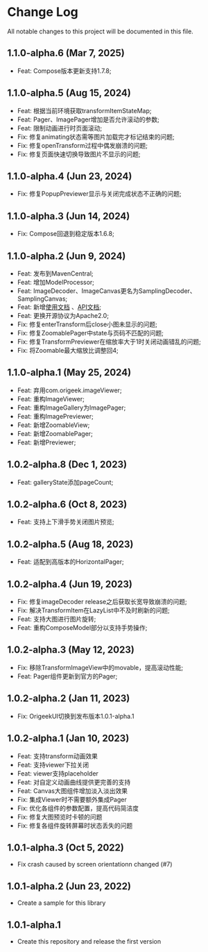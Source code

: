 # **Change Log**
All notable changes to this project will be documented in this file.

## 1.1.0-alpha.6 (Mar 7, 2025)
- Feat: Compose版本更新支持1.7.8;

## 1.1.0-alpha.5 (Aug 15, 2024)
- Feat: 根据当前环境获取transformItemStateMap;
- Feat: Pager、ImagePager增加是否允许滚动的参数;
- Feat: 限制动画进行时页面滚动;
- Fix: 修复animating状态需等图片加载完才标记结束的问题;
- Fix: 修复openTransform过程中偶发崩溃的问题;
- Fix: 修复页面快速切换导致图片不显示的问题;

## 1.1.0-alpha.4 (Jun 23, 2024)
- Fix: 修复PopupPreviewer显示与关闭完成状态不正确的问题;

## 1.1.0-alpha.3 (Jun 14, 2024)
- Fix: Compose回退到稳定版本1.6.8;

## 1.1.0-alpha.2 (Jun 9, 2024)
- Feat: 发布到MavenCentral;
- Feat: 增加ModelProcessor;
- Feat: ImageDecoder、ImageCanvas更名为SamplingDecoder、SamplingCanvas;
- Feat: 新增[使用文档](https://jvziyaoyao.github.io/scale/) 、[API文档](https://jvziyaoyao.github.io/scale/reference/);
- Feat: 更换开源协议为Apache2.0;
- Fix: 修复enterTransform后close小图未显示的问题;
- Fix: 修复ZoomablePager中state与页码不匹配的问题;
- Fix: 修复TransformPreviewer在缩放率大于1时关闭动画错乱的问题;
- Fix: 将Zoomable最大缩放比调整回4;

## 1.1.0-alpha.1 (May 25, 2024)
- Feat: 弃用com.origeek.imageViewer;
- Feat: 重构ImageViewer;
- Feat: 重构ImageGallery为ImagePager;
- Feat: 重构ImagePreviewer;
- Feat: 新增ZoomableView;
- Feat: 新增ZoomablePager;
- Feat: 新增Previewer;

## 1.0.2-alpha.8 (Dec 1, 2023)
- Feat: galleryState添加pageCount;

## 1.0.2-alpha.6 (Oct 8, 2023)
- Feat: 支持上下滑手势关闭图片预览;

## 1.0.2-alpha.5 (Aug 18, 2023)
- Feat: 适配到高版本的HorizontalPager;
 
## 1.0.2-alpha.4 (Jun 19, 2023)
- Fix: 修复imageDecoder release之后获取长宽导致崩溃的问题;
- Fix: 解决TransformItem在LazyList中不及时刷新的问题;
- Feat: 支持大图进行图片旋转;
- Feat: 重构ComposeModel部分以支持手势操作;

## 1.0.2-alpha.3 (May 12, 2023)
- Fix: 移除TransformImageView中的movable，提高滚动性能;
- Feat: Pager组件更新到官方的Pager;

## 1.0.2-alpha.2 (Jan 11, 2023)
- Fix: OrigeekUI切换到发布版本1.0.1-alpha.1

## 1.0.2-alpha.1 (Jan 10, 2023)
- Feat: 支持transform动画效果
- Feat: 支持viewer下拉关闭
- Feat: viewer支持placeholder
- Feat: 对自定义动画曲线提供更完善的支持
- Feat: Canvas大图组件增加淡入淡出效果
- Fix: 集成Viewer时不需要额外集成Pager
- Fix: 优化各组件的参数配置，提高代码简洁度
- Fix: 修复大图预览时卡顿的问题
- Fix: 修复各组件旋转屏幕时状态丢失的问题

## 1.0.1-alpha.3 (Oct 5, 2022)
- Fix crash caused by screen orientationn changed (#7)

## 1.0.1-alpha.2 (Jun 23, 2022)
- Create a sample for this library

## 1.0.1-alpha.1 
- Create this repository and release the first version
